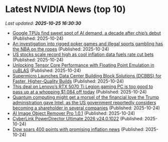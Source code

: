 # Latest NVIDIA News (top 10)
_Last updated: **2025-10-25 16:30:30**_

- [Google TPUs find sweet spot of AI demand, a decade after chip’s debut](https://biztoc.com/x/d458b3117f255a26) (Published: 2025-10-24)
- [An investigation into rigged poker games and illegal sports gambling has the NBA on the ropes](https://www.businessinsider.com/nba-scandal-illegal-sports-gambling-rigged-poker-games-2025-10) (Published: 2025-10-24)
- [US stocks scale record high as cool inflation data fuels rate cut bets](https://economictimes.indiatimes.com/markets/stocks/news/us-stocks-scale-record-high-as-cool-inflation-data-fuels-rate-cut-bets/articleshow/124789573.cms) (Published: 2025-10-24)
- [Unlocking Tensor Core Performance with Floating Point Emulation in cuBLAS](https://developer.nvidia.com/blog/unlocking-tensor-core-performance-with-floating-point-emulation-in-cublas/) (Published: 2025-10-24)
- [Supermicro Launches Data Center Building Block Solutions (DCBBS) for Faster, Higher-Quality Builds](https://www.storagereview.com/news/supermicro-launches-data-center-building-block-solutions-dcbbs-for-faster-higher-quality-builds) (Published: 2025-10-24)
- [This deal on Lenovo’s RTX 5070 Ti Legion gaming PC is too good to pass up at a whopping $1,084 off today](http://9to5toys.com/2025/10/24/lenovo-rtx-5070-ti-legion-gaming-pc-deal-too-good-to-pass-up/) (Published: 2025-10-24)
- [Quantum computing might get a morsel of the financial love the Trump administration gave Intel, as the US government reportedly considers becoming a shareholder in several companies](https://www.pcgamer.com/hardware/quantum-computing-might-get-a-morsel-of-the-financial-love-the-trump-administration-gave-intel-as-the-us-government-reportedly-considers-becoming-a-shareholder-in-several-companies/) (Published: 2025-10-24)
- [AI Image Object Remover Pro 1.0.1](https://post.rlsbb.to/ai-image-object-remover-pro-1-0-1/) (Published: 2025-10-24)
- [CyberLink PowerDirector Ultimate 2026 v24.0.1022](https://post.rlsbb.to/cyberlink-powerdirector-ultimate-2026-v24-0-1022/) (Published: 2025-10-24)
- [Dow soars 400 points with promising inflation news](https://rollingout.com/2025/10/24/dow-record-high-inflation-report-october/) (Published: 2025-10-24)
